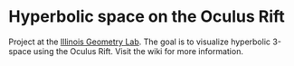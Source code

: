 Hyperbolic space on the Oculus Rift
===================================

Project at the [Illinois Geometry Lab](http://math.uiuc.edu/igl/).
The goal is to visualize hyperbolic 3-space using the Oculus Rift.
Visit the wiki for more information.
